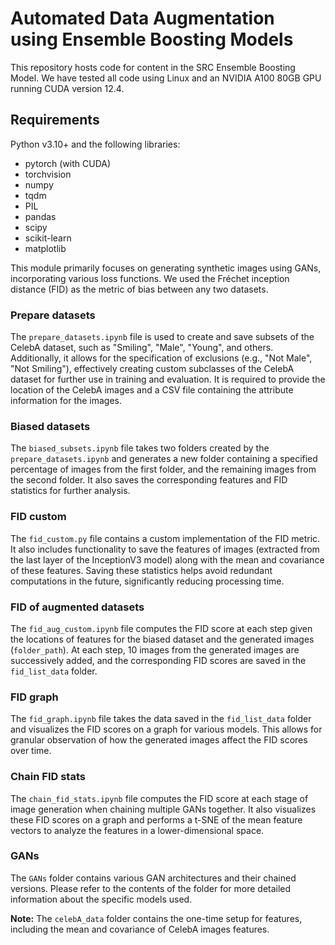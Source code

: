 # Automated Data Augmentation using Ensemble Boosting Models
This repository hosts code for content in the SRC Ensemble Boosting Model. We have tested all code using Linux and an NVIDIA A100 80GB GPU running CUDA version 12.4.

## Requirements
Python v3.10+ and the following libraries:
- pytorch (with CUDA)
- torchvision
- numpy
- tqdm
- PIL
- pandas
- scipy
- scikit-learn
- matplotlib

This module primarily focuses on generating synthetic images using GANs, incorporating various loss functions. We used the Fréchet inception distance (FID) as the metric of bias between any two datasets.

### Prepare datasets
The `prepare_datasets.ipynb` file is used to create and save subsets of the CelebA dataset, such as "Smiling", "Male", "Young", and others. Additionally, it allows for the specification of exclusions (e.g., "Not Male", "Not Smiling"), effectively creating custom subclasses of the CelebA dataset for further use in training and evaluation.
It is required to provide the location of the CelebA images and a CSV file containing the attribute information for the images.

### Biased datasets
The `biased_subsets.ipynb` file takes two folders created by the `prepare_datasets.ipynb` and generates a new folder containing a specified percentage of images from the first folder, and the remaining images from the second folder. It also saves the corresponding features and FID statistics for further analysis.

### FID custom
The `fid_custom.py` file contains a custom implementation of the FID metric. It also includes functionality to save the features of images (extracted from the last layer of the InceptionV3 model) along with the mean and covariance of these features. Saving these statistics helps avoid redundant computations in the future, significantly reducing processing time.

### FID of augmented datasets
The `fid_aug_custom.ipynb` file computes the FID score at each step given the locations of features for the biased dataset and the generated images (`folder_path`). At each step, 10 images from the generated images are successively added, and the corresponding FID scores are saved in the `fid_list_data` folder.

### FID graph
The `fid_graph.ipynb` file takes the data saved in the `fid_list_data` folder and visualizes the FID scores on a graph for various models. This allows for granular observation of how the generated images affect the FID scores over time.

### Chain FID stats
The `chain_fid_stats.ipynb` file computes the FID score at each stage of image generation when chaining multiple GANs together. It also visualizes these FID scores on a graph and performs a t-SNE of the mean feature vectors to analyze the features in a lower-dimensional space.

### GANs
The `GANs` folder contains various GAN architectures and their chained versions. Please refer to the contents of the folder for more detailed information about the specific models used.

**Note:** The `celebA_data` folder contains the one-time setup for features, including the mean and covariance of CelebA images features.


